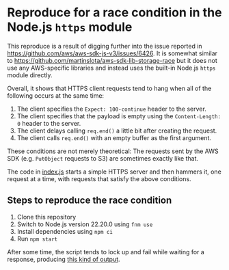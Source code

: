# Reproduce for a race condition in the Node.js `https` module

This reproduce is a result of digging further into the issue reported in
https://github.com/aws/aws-sdk-js-v3/issues/6426. It is somewhat similar to
https://github.com/martinslota/aws-sdk-lib-storage-race but it does not use any
AWS-specific libraries and instead uses the built-in Node.js `https` module
directly.

Overall, it shows that HTTPS client requests tend to hang when all of the
following occurs at the same time:

1. The client specifies the `Expect: 100-continue` header to the server.
1. The client specifies that the payload is empty using the `Content-Length: 0`
   header to the server.
1. The client delays calling `req.end()` a little bit after creating the request.
1. The client calls `req.end()` with an empty buffer as the first argument.

These conditions are not merely theoretical: The requests sent by the AWS SDK
(e.g. `PutObject` requests to S3) are sometimes exactly like that.

The code in [index.js](./index.js) starts a simple HTTPS server and then hammers
it, one request at a time, with requests that satisfy the above conditions.

## Steps to reproduce the race condition

1. Clone this repository
1. Switch to Node.js version 22.20.0 using `fnm use`
1. Install dependencies using `npm ci`
1. Run `npm start`

After some time, the script tends to lock up and fail while waiting for a response,
producing [this kind of output](./example_output.txt).

